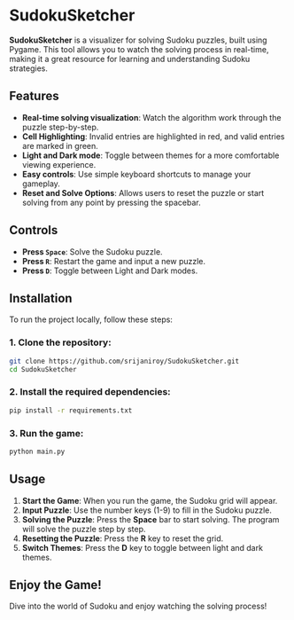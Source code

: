 # SudokuSketcher

**SudokuSketcher** is a visualizer for solving Sudoku puzzles, built using Pygame. This tool allows you to watch the solving process in real-time, making it a great resource for learning and understanding Sudoku strategies.

## Features
- **Real-time solving visualization**: Watch the algorithm work through the puzzle step-by-step.
- **Cell Highlighting**: Invalid entries are highlighted in red, and valid entries are marked in green.
- **Light and Dark mode**: Toggle between themes for a more comfortable viewing experience.
- **Easy controls**: Use simple keyboard shortcuts to manage your gameplay.
- **Reset and Solve Options**: Allows users to reset the puzzle or start solving from any point by pressing the spacebar.

## Controls
- **Press `Space`**: Solve the Sudoku puzzle.
- **Press `R`**: Restart the game and input a new puzzle.
- **Press `D`**: Toggle between Light and Dark modes.

## Installation

To run the project locally, follow these steps:

### 1. Clone the repository:
```bash
git clone https://github.com/srijaniroy/SudokuSketcher.git
cd SudokuSketcher
```

### 2. Install the required dependencies:
```bash
pip install -r requirements.txt
```

### 3. Run the game:
```bash
python main.py
```

## Usage
1. **Start the Game**: When you run the game, the Sudoku grid will appear.
2. **Input Puzzle**: Use the number keys (1-9) to fill in the Sudoku puzzle.
3. **Solving the Puzzle**: Press the **Space** bar to start solving. The program will solve the puzzle step by step.
4. **Resetting the Puzzle**: Press the **R** key to reset the grid.
5. **Switch Themes**: Press the **D** key to toggle between light and dark themes.

## Enjoy the Game!
Dive into the world of Sudoku and enjoy watching the solving process!
